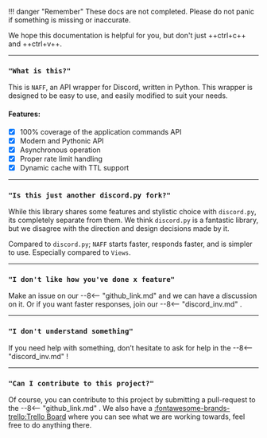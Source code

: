 !!! danger "Remember"
    These docs are not completed. Please do not panic if something is missing or inaccurate.

We hope this documentation is helpful for you, but don't just ++ctrl+c++ and ++ctrl+v++.

___
### `"What is this?"`
This is `NAFF`, an API wrapper for Discord, written in Python. This wrapper is designed to be easy to use, and easily modified to suit your needs.

#### Features:
- [x] 100% coverage of the application commands API
- [x] Modern and Pythonic API
- [x] Asynchronous operation
- [x] Proper rate limit handling
- [x] Dynamic cache with TTL support

___
### `"Is this just another discord.py fork?"`
While this library shares some features and stylistic choice with `discord.py`, its completely separate from them. We think `discord.py` is a fantastic library, but we disagree with the direction and design decisions made by it.

Compared to `discord.py`; `NAFF` starts faster, responds faster, and is simpler to use. Especially compared to `Views`.

___
### `"I don't like how you've done x feature"`
Make an issue on our
--8<-- "github_link.md"
and we can have a discussion on it. Or if you want faster responses, join our
--8<-- "discord_inv.md"
.

___
### `"I don't understand something"`
If you need help with something, don’t hesitate to ask for help in the
--8<-- "discord_inv.md"
!

___
### `"Can I contribute to this project?"`
Of course, you can contribute to this project by submitting a pull-request to the
--8<-- "github_link.md"
. We also have a [:fontawesome-brands-trello:Trello Board](https://trello.com/b/LVjnmYKt/dev-board) where you can see what we are working towards, feel free to do anything there.
